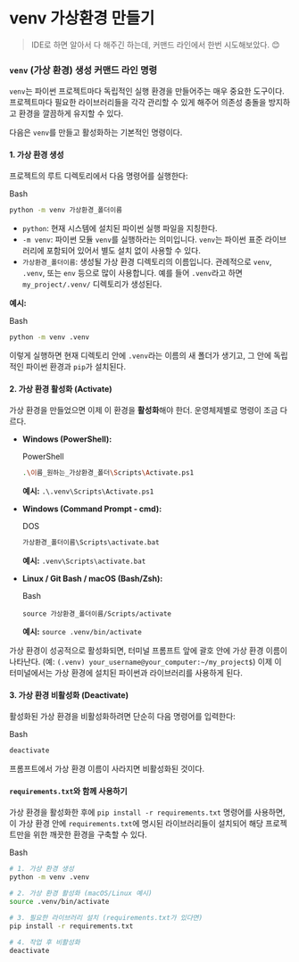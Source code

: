 # venv 가상환경 만들기

> IDE로 하면 알아서 다 해주긴 하는데, 커맨드 라인에서 한번 시도해보았다. 😊



### `venv` (가상 환경) 생성 커맨드 라인 명령

`venv`는 파이썬 프로젝트마다 독립적인 실행 환경을 만들어주는 매우 중요한 도구이다.  프로젝트마다 필요한 라이브러리들을 각각 관리할 수 있게 해주어 의존성 충돌을 방지하고 환경을 깔끔하게 유지할 수 있다.

다음은 `venv`를 만들고 활성화하는 기본적인 명령이다.



#### 1. 가상 환경 생성

프로젝트의 루트 디렉토리에서 다음 명령어를 실행한다:

Bash

```sh
python -m venv 가상환경_폴더이름
```

- `python`: 현재 시스템에 설치된 파이썬 실행 파일을 지칭한다.
- `-m venv`: 파이썬 모듈 `venv`를 실행하라는 의미입니다. `venv`는 파이썬 표준 라이브러리에 포함되어 있어서 별도 설치 없이 사용할 수 있다.
- `가상환경_폴더이름`: 생성될 가상 환경 디렉토리의 이름입니다. 관례적으로 `venv`, `.venv`, 또는 `env` 등으로 많이 사용합니다. 예를 들어 `.venv`라고 하면 `my_project/.venv/` 디렉토리가 생성된다.

**예시:**

Bash

```sh
python -m venv .venv
```

이렇게 실행하면 현재 디렉토리 안에 `.venv`라는 이름의 새 폴더가 생기고, 그 안에 독립적인 파이썬 환경과 `pip`가 설치된다.



#### 2. 가상 환경 활성화 (Activate)

가상 환경을 만들었으면 이제 이 환경을 **활성화**해야 한더. 운영체제별로 명령이 조금 다르다.

- **Windows (PowerShell):**

  PowerShell

  ```sh
  .\이름_원하는_가상환경_폴더\Scripts\Activate.ps1
  ```

  **예시:** `.\.venv\Scripts\Activate.ps1`

- **Windows (Command Prompt - cmd):**

  DOS

  ```sh
  가상환경_폴더이름\Scripts\activate.bat
  ```

  **예시:** `.venv\Scripts\activate.bat`

- **Linux / Git Bash / macOS (Bash/Zsh):**

  Bash

  ```
  source 가상환경_폴더이름/Scripts/activate
  ```

  **예시:** `source .venv/bin/activate`

가상 환경이 성공적으로 활성화되면, 터미널 프롬프트 앞에 괄호 안에 가상 환경 이름이 나타난다. (예: `(.venv) your_username@your_computer:~/my_project$`) 이제 이 터미널에서는 가상 환경에 설치된 파이썬과 라이브러리를 사용하게 된다.



#### 3. 가상 환경 비활성화 (Deactivate)

활성화된 가상 환경을 비활성화하려면 단순히 다음 명령어를 입력한다:

Bash

```sh
deactivate
```

프롬프트에서 가상 환경 이름이 사라지면 비활성화된 것이다.



#### `requirements.txt`와 함께 사용하기

가상 환경을 활성화한 후에 `pip install -r requirements.txt` 명령어를 사용하면, 이 가상 환경 안에 `requirements.txt`에 명시된 라이브러리들이 설치되어 해당 프로젝트만을 위한 깨끗한 환경을 구축할 수 있다.

Bash

```sh
# 1. 가상 환경 생성
python -m venv .venv

# 2. 가상 환경 활성화 (macOS/Linux 예시)
source .venv/bin/activate

# 3. 필요한 라이브러리 설치 (requirements.txt가 있다면)
pip install -r requirements.txt

# 4. 작업 후 비활성화
deactivate
```

